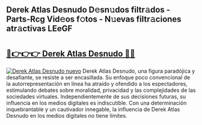 ## Derek Atlas Desnudo D𝚎sn𝚞dos filtr𝚊dos - Parts-Rcg Vid𝚎os f𝚘tos - N𝚞evas filtr𝚊ciones atr𝚊ctivas LEeGF

# <h2><a href="http://mb16v7o.tromn.icu/?c=Derek+Atlas+Desnudo">🔗👉👉👉 Derek Atlas Desnudo 🔗🔗</a></h2>

[![Derek Atlas Desnudo nuevo](https://i.imgur.com/pEAQMta.gif)](http://mb16v7o.tromn.icu/?c=Derek+Atlas+Desnudo)
Derek Atlas Desnudo, una figura paradójica y desafiante, se resiste a ser encasillada. Su enfoque poco convencional de la autorrepresentación en línea ha atraído y ofendido a los espectadores, estimulando debates sobre moralidad, privacidad y las complejidades de las sociedades virtuales. Independientemente de sus decisiones futuras, su influencia en los medios digitales es indiscutible. Con una determinación inquebrantable y un cautivador innegable, la influencia de Derek Atlas Desnudo en los medios digitales no tiene límites.
